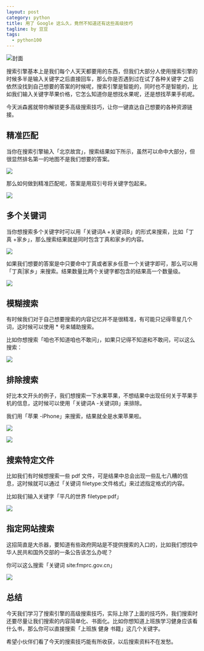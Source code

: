 ```yaml
---
layout: post
category: python
title: 用了 Google 这么久，竟然不知道还有这些高级技巧
tagline: by 豆豆
tags: 
  - python100
---
```


![封面](http://www.justdopython.com/assets/images/2020/12/google/000.png)

搜索引擎基本上是我们每个人天天都要用的东西，但我们大部分人使用搜索引擎的时候多半是输入关键字之后直接回车，那么你是否遇到过在试了各种关键字
之后依然没找到自己想要的答案的时候呢，搜索引擎是智能的，同时也不是智能的，比如我们输入关键字苹果价格，它怎么知道你是想找水果呢，还是想找苹果手机呢。

<!--more-->

今天派森酱就带你解锁更多高级搜索技巧，让你一键直达自己想要的各种资源链接。

## 精准匹配

当你在搜索引擎输入「北京故宫」，搜索结果如下所示，虽然可以命中大部分，但很显然排名第一的地图不是我们想要的答案。

![](http://www.justdopython.com/assets/images/2020/12/google/001.png)

那么如何做到精准匹配呢，答案是用双引号将关键字包起来。

![](http://www.justdopython.com/assets/images/2020/12/google/002.png)

## 多个关键词

当你想搜索多个关键字时可以用「关键词A +关键词B」的形式来搜索，比如「丁真 +家乡」，那么搜索结果就是同时包含丁真和家乡的内容。

![](http://www.justdopython.com/assets/images/2020/12/google/003.png)

如果我们想要的答案是中只要命中丁真或者家乡任意一个关键字即可，那么可以用 「丁真|家乡」来搜索。结果数量比两个关键字都包含的结果高一个数量级。

![](http://www.justdopython.com/assets/images/2020/12/google/004.png)

## 模糊搜索

有时候我们对于自己想要搜索的内容记忆并不是很精准，有可能只记得零星几个词，这时候可以使用 * 号来辅助搜索。

比如你想搜索「咱也不知道咱也不敢问」，如果只记得不知道和不敢问，可以这么搜索：

![](http://www.justdopython.com/assets/images/2020/12/google/005.png)

## 排除搜索

好比本文开头的例子，我们想搜索一下水果苹果，不想结果中出现任何关于苹果手机的信息，这时候可以使用「关键词A -关键词B」来排除。

我们用「苹果 -iPhone」来搜索，结果就全是水果苹果啦。

![](http://www.justdopython.com/assets/images/2020/12/google/006.png)

![](http://www.justdopython.com/assets/images/2020/12/google/007.png)

## 搜索特定文件

比如我们有时候想搜索一些 pdf 文件，可是结果中总会出现一些乱七八糟的信息，这时候就可以通过「关键词 filetype:文件格式」来过滤指定格式的内容。

比如我们输入关键字「平凡的世界 filetype:pdf」

![](http://www.justdopython.com/assets/images/2020/12/google/008.png)

## 指定网站搜索

这招简直是大杀器，要知道有些政府网站是不提供搜索的入口的，比如我们想找中华人民共和国外交部的一条公告该怎么办呢？

你可以这么搜索「关键词 site:fmprc.gov.cn」

![](http://www.justdopython.com/assets/images/2020/12/google/009.png)

## 总结

今天我们学习了搜索引擎的高级搜索技巧，实际上除了上面的技巧外，我们搜索时还要尽量让我们搜索的内容简单化、书面化。比如你想知道上班族学习健身应该看什么书，那么你可以直接搜索「上班族 健身 书籍」这几个关键字。

希望小伙伴们看了今天的搜索技巧能有所收获，以后搜索资料不在发愁。